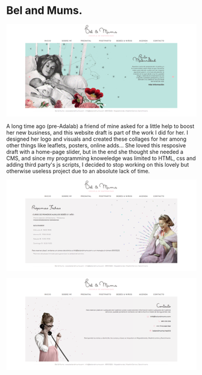 # Bel and Mums.

![BAM-home](BAM-home.png)

A long time ago (pre-Adalab) a friend of mine asked for a little help to boost her new business, and this website draft is part of the work I did for her. I designed her logo and visuals and created these collages for her among other things like leaflets, posters, online adds...
She loved this resposive draft with a home-page slider, but in the end she thought she needed a CMS, and since my programming knoweledge was limited to HTML, css and adding third party's js scripts, I decided to stop working on this lovely but otherwise useless project due to an absolute lack of time.

![BAM-agenda](BAM-agenda.png)

![BAM-contact](BAM-contact.png)
